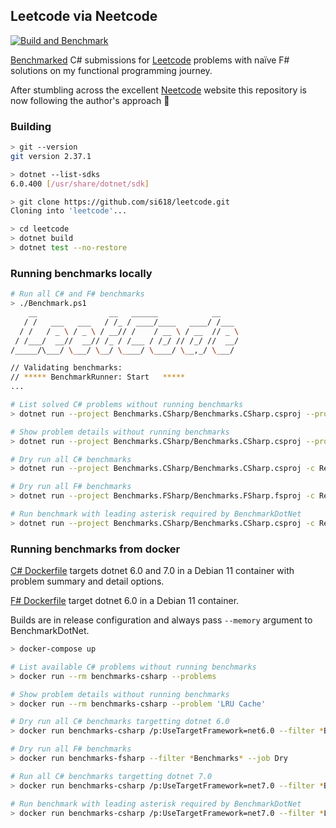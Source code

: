 ## Leetcode via Neetcode
[![Build and Benchmark](https://github.com/si618/leetcode/actions/workflows/workflow.yml/badge.svg)](https://github.com/si618/leetcode/actions/workflows/workflow.yml)

[Benchmarked](https://si618.github.io/leetcode/dev/bench) C# submissions for [Leetcode](https://leetcode.com) problems with naïve F# solutions on my functional programming journey.

After stumbling across the excellent [Neetcode](https://neetcode.io) website this repository is now following the author's approach 🙇‍
### Building

``` bash
> git --version
git version 2.37.1

> dotnet --list-sdks
6.0.400 [/usr/share/dotnet/sdk]

> git clone https://github.com/si618/leetcode.git
Cloning into 'leetcode'...

> cd leetcode
> dotnet build
> dotnet test --no-restore

```

### Running benchmarks locally

``` bash
# Run all C# and F# benchmarks
> ./Benchmark.ps1
    __                __   ______            __
   / /   ___   ___   / /_ / ____/____   ____/ /___
  / /   / _ \ / _ \ / __// /    / __ \ / __  // _ \
 / /___/  __//  __// /_ / /___ / /_/ // /_/ //  __/
/_____/\___/ \___/ \__/ \____/ \____/ \__,_/ \___/

// Validating benchmarks:
// ***** BenchmarkRunner: Start   *****
...

# List solved C# problems without running benchmarks
> dotnet run --project Benchmarks.CSharp/Benchmarks.CSharp.csproj --problems

# Show problem details without running benchmarks
> dotnet run --project Benchmarks.CSharp/Benchmarks.CSharp.csproj --problem 'LRU Cache'

# Dry run all C# benchmarks
> dotnet run --project Benchmarks.CSharp/Benchmarks.CSharp.csproj -c Release --filter *Benchmarks* --job Dry

# Dry run all F# benchmarks
> dotnet run --project Benchmarks.FSharp/Benchmarks.FSharp.fsproj -c Release --filter *Benchmarks* --job Dry

# Run benchmark with leading asterisk required by BenchmarkDotNet
> dotnet run --project Benchmarks.CSharp/Benchmarks.CSharp.csproj -c Release --filter *LRUCache --memory
```

### Running benchmarks from docker

[C# Dockerfile](https://github.com/si618/leetcode/blob/main/Benchmarks.CSharp/Dockerfile) targets dotnet 6.0 and 7.0 in a Debian 11 container with problem summary and detail options.

[F# Dockerfile](https://github.com/si618/leetcode/blob/main/Benchmarks.FSharp/Dockerfile) target dotnet 6.0 in a Debian 11 container.

Builds are in release configuration and always pass `--memory` argument to BenchmarkDotNet.

``` bash
> docker-compose up

# List available C# problems without running benchmarks
> docker run --rm benchmarks-csharp --problems

# Show problem details without running benchmarks
> docker run --rm benchmarks-csharp --problem 'LRU Cache'

# Dry run all C# benchmarks targetting dotnet 6.0
> docker run benchmarks-csharp /p:UseTargetFramework=net6.0 --filter *Benchmarks* --job Dry

# Dry run all F# benchmarks
> docker run benchmarks-fsharp --filter *Benchmarks* --job Dry

# Run all C# benchmarks targetting dotnet 7.0
> docker run benchmarks-csharp /p:UseTargetFramework=net7.0 --filter *Benchmarks*

# Run benchmark with leading asterisk required by BenchmarkDotNet
> docker run benchmarks-csharp /p:UseTargetFramework=net7.0 --filter *LRUCache
```
